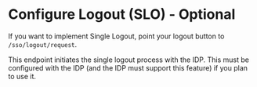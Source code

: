 # Configure Logout (SLO) - Optional
If you want to implement Single Logout, point your logout button to `/sso/logout/request`.

This endpoint initiates the single logout process with the IDP. This must be configured with the IDP (and the IDP must support this feature) if you plan to use it.             
